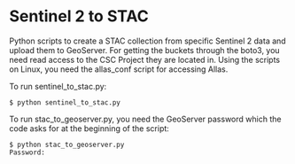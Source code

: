# Sentinel 2 to STAC

Python scripts to create a STAC collection from specific Sentinel 2 data and upload them to GeoServer. For getting the buckets through the boto3, you need read access to the CSC Project they are located in. Using the scripts on Linux, you need the allas_conf script for accessing Allas.

To run sentinel_to_stac.py:
```
$ python sentinel_to_stac.py
```
To run stac_to_geoserver.py, you need the GeoServer password which the code asks for at the beginning of the script:
```
$ python stac_to_geoserver.py
Password:
```
